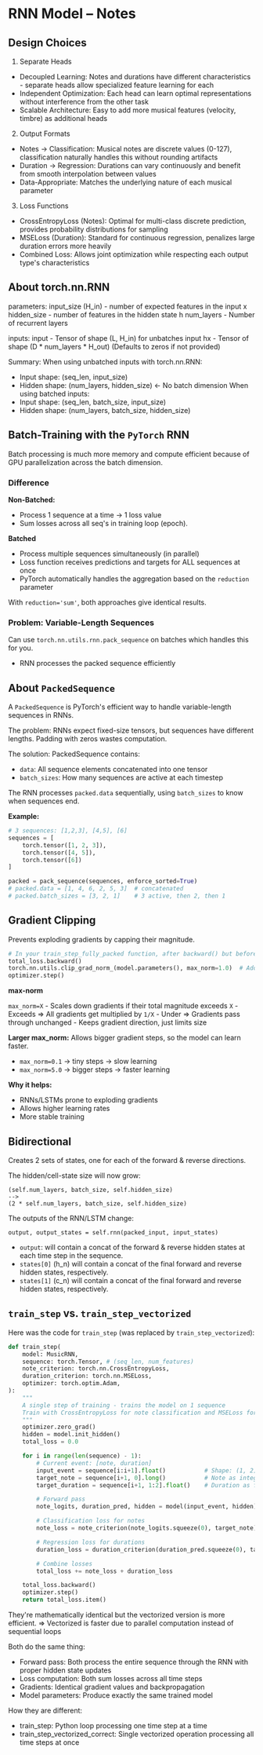 # RNN Model – Notes

## Design Choices

1. Separate Heads

- Decoupled Learning: Notes and durations have different characteristics - separate heads allow specialized feature learning for each
- Independent Optimization: Each head can learn optimal representations without interference from the other task
- Scalable Architecture: Easy to add more musical features (velocity, timbre) as additional heads

2. Output Formats

- Notes → Classification: Musical notes are discrete values (0-127), classification naturally handles this without rounding artifacts
- Duration → Regression: Durations can vary continuously and benefit from smooth interpolation between values
- Data-Appropriate: Matches the underlying nature of each musical parameter

3. Loss Functions

- CrossEntropyLoss (Notes): Optimal for multi-class discrete prediction, provides probability distributions for sampling
- MSELoss (Duration): Standard for continuous regression, penalizes large duration errors more heavily
- Combined Loss: Allows joint optimization while respecting each output type's characteristics

## About torch.nn.RNN

parameters:
	input_size (H_in) - number of expected features in the input x
 	hidden_size - number of features in the hidden state h
	num_layers - Number of recurrent layers

inputs:
	input - Tensor of shape (L, H_in) for unbatches input
	hx - Tensor of shape (D * num_layers * H_out)
		(Defaults to zeros if not provided)

Summary:
When using unbatched inputs with torch.nn.RNN:
- Input shape: (seq_len, input_size)
- Hidden shape: (num_layers, hidden_size) ← No batch dimension
When using batched inputs:
- Input shape: (seq_len, batch_size, input_size)
- Hidden shape: (num_layers, batch_size, hidden_size)


## Batch-Training with the `PyTorch` RNN

Batch processing is much more memory and compute efficient because of GPU parallelization across the batch dimension.

### Difference

**Non-Batched:**

- Process 1 sequence at a time -> 1 loss value
- Sum losses across all seq's in training loop (epoch).

**Batched**

- Process multiple sequences simultaneously (in parallel)
- Loss function receives predictions and targets for ALL sequences at once
- PyTorch automatically handles the aggregation based on the `reduction` parameter

With `reduction='sum'`, both approaches give identical results.


### Problem: Variable-Length Sequences

Can use `torch.nn.utils.rnn.pack_sequence` on batches which handles this for you.

- RNN processes the packed sequence efficiently


## About `PackedSequence`

A `PackedSequence` is PyTorch's efficient way to handle variable-length sequences in RNNs.

The problem: RNNs expect fixed-size tensors, but sequences have different lengths. Padding with zeros wastes computation.

The solution: PackedSequence contains:

- `data`: All sequence elements concatenated into one tensor
- `batch_sizes`: How many sequences are active at each timestep

The RNN processes `packed.data` sequentially, using `batch_sizes` to know when sequences end.

**Example:**

```python
# 3 sequences: [1,2,3], [4,5], [6]
sequences = [
    torch.tensor([1, 2, 3]),
    torch.tensor([4, 5]),
    torch.tensor([6])
]

packed = pack_sequence(sequences, enforce_sorted=True)
# packed.data = [1, 4, 6, 2, 5, 3]  # concatenated
# packed.batch_sizes = [3, 2, 1]    # 3 active, then 2, then 1
```

## Gradient Clipping

Prevents exploding gradients by capping their magnitude.

```python
# In your train_step_fully_packed function, after backward() but before step():
total_loss.backward()
torch.nn.utils.clip_grad_norm_(model.parameters(), max_norm=1.0)  # Add this line
optimizer.step()
```

**max-norm**

`max_norm=X`
	- Scales down gradients if their total magnitude exceeds `X`
		- Exceeds => All gradients get multiplied by `1/X`
		- Under => Gradients pass through unchanged
	- Keeps gradient direction, just limits size

**Larger max_norm:** Allows bigger gradient steps, so the model can learn faster.

- `max_norm=0.1` → tiny steps → slow learning
- `max_norm=5.0` → bigger steps → faster learning


**Why it helps:**

- RNNs/LSTMs prone to exploding gradients
- Allows higher learning rates
- More stable training

## Bidirectional

Creates 2 sets of states, one for each of the forward & reverse directions.

The hidden/cell-state size will now grow:

```
(self.num_layers, batch_size, self.hidden_size)
-->
(2 * self.num_layers, batch_size, self.hidden_size)
```

The outputs of the RNN/LSTM change:

```
output, output_states = self.rnn(packed_input, input_states)
```

- `output`: will contain a concat of the forward & reverse hidden states at each time step in the sequence.
- `states[0]` (h_n) will contain a concat of the final forward and reverse hidden states, respectively.
- `states[1]` (c_n) will contain a concat of the final forward and reverse hidden states, respectively.


## `train_step` vs. `train_step_vectorized`

Here was the code for `train_step` (was replaced by `train_step_vectorized`):

```python
def train_step(
	model: MusicRNN,
	sequence: torch.Tensor, # (seq_len, num_features)
	note_criterion: torch.nn.CrossEntropyLoss,
	duration_criterion: torch.nn.MSELoss,
	optimizer: torch.optim.Adam,
):
	"""
	A single step of training - trains the model on 1 sequence
	Train with CrossEntropyLoss for note classification and MSELoss for duration regression
	"""
	optimizer.zero_grad()
	hidden = model.init_hidden()
	total_loss = 0.0

	for i in range(len(sequence) - 1):
		# Current event: [note, duration]
		input_event = sequence[i:i+1].float()  			# Shape: (1, 2)
		target_note = sequence[i+1, 0].long()      		# Note as integer for classification
		target_duration = sequence[i+1, 1:2].float()  	# Duration as float for regression

		# Forward pass
		note_logits, duration_pred, hidden = model(input_event, hidden)

		# Classification loss for notes
		note_loss = note_criterion(note_logits.squeeze(0), target_note)

  		# Regression loss for durations
		duration_loss = duration_criterion(duration_pred.squeeze(0), target_duration)

		# Combine losses
		total_loss += note_loss + duration_loss

	total_loss.backward()
	optimizer.step()
	return total_loss.item()
```


They're mathematically identical but the vectorized version is more efficient.
=> Vectorized is faster due to parallel computation instead of sequential loops

Both do the same thing:

- Forward pass: Both process the entire sequence through the RNN with proper hidden state updates
- Loss computation: Both sum losses across all time steps
- Gradients: Identical gradient values and backpropagation
- Model parameters: Produce exactly the same trained model

How they are different:

- train_step: Python loop processing one time step at a time
- train_step_vectorized_correct: Single vectorized operation processing all time steps at once